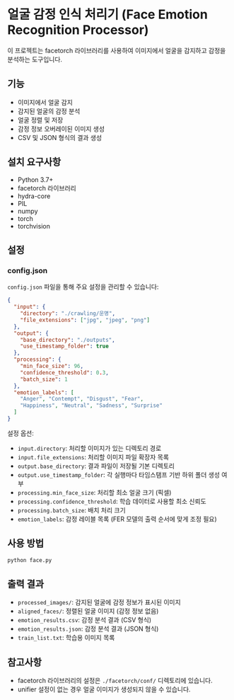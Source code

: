 # 얼굴 감정 인식 처리기 (Face Emotion Recognition Processor)

이 프로젝트는 facetorch 라이브러리를 사용하여 이미지에서 얼굴을 감지하고 감정을 분석하는 도구입니다.

## 기능
- 이미지에서 얼굴 감지
- 감지된 얼굴의 감정 분석
- 얼굴 정렬 및 저장
- 감정 정보 오버레이된 이미지 생성
- CSV 및 JSON 형식의 결과 생성

## 설치 요구사항
- Python 3.7+
- facetorch 라이브러리
- hydra-core
- PIL
- numpy
- torch
- torchvision

## 설정

### config.json
`config.json` 파일을 통해 주요 설정을 관리할 수 있습니다:

```json
{
  "input": {
    "directory": "./crawling/운명",
    "file_extensions": ["jpg", "jpeg", "png"]
  },
  "output": {
    "base_directory": "./outputs",
    "use_timestamp_folder": true
  },
  "processing": {
    "min_face_size": 96,
    "confidence_threshold": 0.3,
    "batch_size": 1
  },
  "emotion_labels": [
    "Anger", "Contempt", "Disgust", "Fear", 
    "Happiness", "Neutral", "Sadness", "Surprise"
  ]
}
```

설정 옵션:
- `input.directory`: 처리할 이미지가 있는 디렉토리 경로
- `input.file_extensions`: 처리할 이미지 파일 확장자 목록
- `output.base_directory`: 결과 파일이 저장될 기본 디렉토리
- `output.use_timestamp_folder`: 각 실행마다 타임스탬프 기반 하위 폴더 생성 여부
- `processing.min_face_size`: 처리할 최소 얼굴 크기 (픽셀)
- `processing.confidence_threshold`: 학습 데이터로 사용할 최소 신뢰도
- `processing.batch_size`: 배치 처리 크기
- `emotion_labels`: 감정 레이블 목록 (FER 모델의 출력 순서에 맞게 조정 필요)

## 사용 방법
```bash
python face.py
```

## 출력 결과
- `processed_images/`: 감지된 얼굴에 감정 정보가 표시된 이미지
- `aligned_faces/`: 정렬된 얼굴 이미지 (감정 정보 없음)
- `emotion_results.csv`: 감정 분석 결과 (CSV 형식)
- `emotion_results.json`: 감정 분석 결과 (JSON 형식)
- `train_list.txt`: 학습용 이미지 목록

## 참고사항
- facetorch 라이브러리의 설정은 `./facetorch/conf/` 디렉토리에 있습니다.
- unifier 설정이 없는 경우 얼굴 이미지가 생성되지 않을 수 있습니다. 